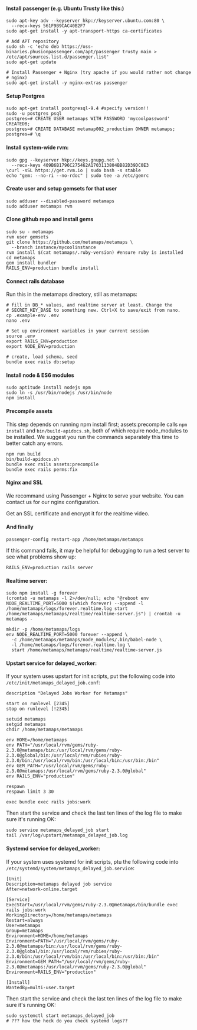 #### Install passenger (e.g. Ubuntu Trusty like this:)

    sudo apt-key adv --keyserver hkp://keyserver.ubuntu.com:80 \
      --recv-keys 561F9B9CAC40B2F7
    sudo apt-get install -y apt-transport-https ca-certificates

    # Add APT repository
    sudo sh -c 'echo deb https://oss-binaries.phusionpassenger.com/apt/passenger trusty main > /etc/apt/sources.list.d/passenger.list'
    sudo apt-get update

    # Install Passenger + Nginx (try apache if you would rather not change
    # nginx)
    sudo apt-get install -y nginx-extras passenger

#### Setup Postgres

    sudo apt-get install postgresql-9.4 #specify version!!
    sudo -u postgres psql
    postgres=# CREATE USER metamaps WITH PASSWORD 'mycoolpassword' CREATEDB;
    postgres=# CREATE DATABASE metamap002_production OWNER metamaps;
    postgres=# \q

#### Install system-wide rvm:

    sudo gpg --keyserver hkp://keys.gnupg.net \
      --recv-keys 409B6B1796C275462A1703113804BB82D39DC0E3
    \curl -sSL https://get.rvm.io | sudo bash -s stable
    echo "gem: --no-ri --no-rdoc" | sudo tee -a /etc/gemrc

#### Create user and setup gemsets for that user

    sudo adduser --disabled-password metamaps
    sudo adduser metamaps rvm

#### Clone github repo and install gems

    sudo su - metamaps
    rvm user gemsets
    git clone https://github.com/metamaps/metamaps \
      --branch instance/mycoolinstance
    rvm install $(cat metamaps/.ruby-version) #ensure ruby is installed
    cd metamaps
    gem install bundler
    RAILS_ENV=production bundle install

#### Connect rails database

Run this in the metamaps directory, still as metamaps:

    # fill in DB_* values, and realtime server at least. Change the 
    # SECRET_KEY_BASE to something new. Ctrl+X to save/exit from nano.
    cp .example-env .env
    nano .env

    # Set up environment variables in your current session
    source .env
    export RAILS_ENV=production
    export NODE_ENV=production

    # create, load schema, seed
    bundle exec rails db:setup

#### Install node & ES6 modules

    sudo aptitude install nodejs npm
    sudo ln -s /usr/bin/nodejs /usr/bin/node
    npm install

#### Precompile assets

This step depends on running npm install first; assets:precompile calls `npm install` and `bin/build-apidocs.sh`, both of which require node_modules to be installed. We suggest you run the commands separately this time to better catch any errors.

    npm run build
    bin/build-apidocs.sh
    bundle exec rails assets:precompile
    bundle exec rails perms:fix

#### Nginx and SSL

We recommand using Passenger + Nginx to serve your website. You can contact us for our nginx configuration.

Get an SSL certificate and encrypt it for the realtime video.

#### And finally

    passenger-config restart-app /home/metamaps/metamaps

If this command fails, it may be helpful for debugging to run a test
server to see what problems show up:

    RAILS_ENV=production rails server

#### Realtime server:

    sudo npm install -g forever
    (crontab -u metamaps -l 2>/dev/null; echo "@reboot env NODE_REALTIME_PORT=5000 $(which forever) --append -l /home/metamaps/logs/forever.realtime.log start /home/metamaps/metamaps/realtime/realtime-server.js") | crontab -u metamaps -

    mkdir -p /home/metamaps/logs
    env NODE_REALTIME_PORT=5000 forever --append \
      -c /home/metamaps/metamaps/node_modules/.bin/babel-node \
      -l /home/metamaps/logs/forever.realtime.log \
      start /home/metamaps/metamaps/realtime/realtime-server.js

#### Upstart service for delayed_worker:

If your system uses upstart for init scripts, put the following code into `/etc/init/metamaps_delayed_job.conf`:

    description "Delayed Jobs Worker for Metamaps"
    
    start on runlevel [2345]
    stop on runlevel [!2345]
    
    setuid metamaps
    setgid metamaps
    chdir /home/metamaps/metamaps
    
    env HOME=/home/metamaps
    env PATH="/usr/local/rvm/gems/ruby-2.3.0@metamaps/bin:/usr/local/rvm/gems/ruby-2.3.0@global/bin:/usr/local/rvm/rubies/ruby-2.3.0/bin:/usr/local/rvm/bin:/usr/local/bin:/usr/bin:/bin"
    env GEM_PATH="/usr/local/rvm/gems/ruby-2.3.0@metamaps:/usr/local/rvm/gems/ruby-2.3.0@global"
    env RAILS_ENV="production"
    
    respawn
    respawn limit 3 30
    
    exec bundle exec rails jobs:work

Then start the service and check the last ten lines of the log file to make sure it's running OK:

    sudo service metamaps_delayed_job start
    tail /var/log/upstart/metamaps_delayed_job.log

#### Systemd service for delayed_worker:

If your system uses systemd for init scripts, ptu the following code into `/etc/systemd/system/metamaps_delayed_job.service`:

    [Unit]
    Description=metamaps delayed job service
    After=network-online.target

    [Service]
    ExecStart=/usr/local/rvm/gems/ruby-2.3.0@metamaps/bin/bundle exec rails jobs:work
    WorkingDirectory=/home/metamaps/metamaps
    Restart=always
    User=metamaps
    Group=metamaps
    Environment=HOME=/home/metamaps
    Environment=PATH="/usr/local/rvm/gems/ruby-2.3.0@metamaps/bin:/usr/local/rvm/gems/ruby-2.3.0@global/bin:/usr/local/rvm/rubies/ruby-2.3.0/bin:/usr/local/rvm/bin:/usr/local/bin:/usr/bin:/bin"
    Environment=GEM_PATH="/usr/local/rvm/gems/ruby-2.3.0@metamaps:/usr/local/rvm/gems/ruby-2.3.0@global"
    Environment=RAILS_ENV="production"

    [Install]
    WantedBy=multi-user.target

Then start the service and check the last ten lines of the log file to make sure it's running OK:

    sudo systemctl start metamaps_delayed_job
    # ??? how the heck do you check systemd logs??
